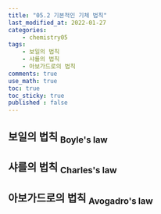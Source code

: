 ```yaml
---
title: "05.2 기본적인 기체 법칙"
last_modified_at: 2022-01-27
categories:
    - chemistry05
tags:
    - 보일의 법칙
    - 샤를의 법칙
    - 아보가드로의 법칙
comments: true
use_math: true
toc: true
toc_sticky: true
published : false
---
```


## 보일의 법칙 <sub>Boyle's law</sub>

<div class="notice--info"
$$
PV=k
$$
</div>

## 샤를의 법칙 <sub>Charles's law</sub>

<div class="notice--info"
$$
V=bT
$$
</div>

## 아보가드로의 법칙 <sub> Avogadro's law</law>

<div class="notice--info"
$$
V=an
$$
</div>

